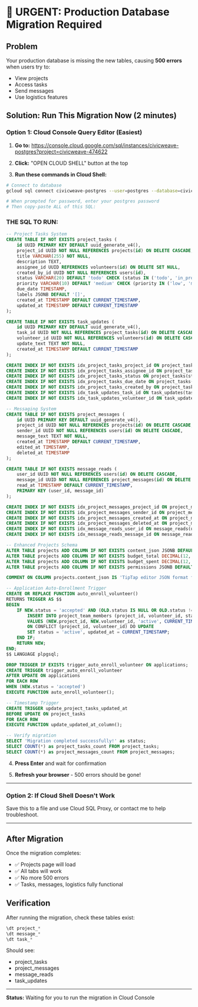 # 🚨 URGENT: Production Database Migration Required

## Problem
Your production database is missing the new tables, causing **500 errors** when users try to:
- View projects
- Access tasks
- Send messages
- Use logistics features

## Solution: Run This Migration Now (2 minutes)

### Option 1: Cloud Console Query Editor (Easiest)

1. **Go to:** https://console.cloud.google.com/sql/instances/civicweave-postgres?project=civicweave-474622

2. **Click:** "OPEN CLOUD SHELL" button at the top

3. **Run these commands in Cloud Shell:**

```bash
# Connect to database
gcloud sql connect civicweave-postgres --user=postgres --database=civicweave

# When prompted for password, enter your postgres password
# Then copy-paste ALL of this SQL:
```

### THE SQL TO RUN:

```sql
-- Project Tasks System
CREATE TABLE IF NOT EXISTS project_tasks (
    id UUID PRIMARY KEY DEFAULT uuid_generate_v4(),
    project_id UUID NOT NULL REFERENCES projects(id) ON DELETE CASCADE,
    title VARCHAR(255) NOT NULL,
    description TEXT,
    assignee_id UUID REFERENCES volunteers(id) ON DELETE SET NULL,
    created_by_id UUID NOT NULL REFERENCES users(id),
    status VARCHAR(20) DEFAULT 'todo' CHECK (status IN ('todo', 'in_progress', 'done')),
    priority VARCHAR(10) DEFAULT 'medium' CHECK (priority IN ('low', 'medium', 'high')),
    due_date TIMESTAMP,
    labels JSONB DEFAULT '[]',
    created_at TIMESTAMP DEFAULT CURRENT_TIMESTAMP,
    updated_at TIMESTAMP DEFAULT CURRENT_TIMESTAMP
);

CREATE TABLE IF NOT EXISTS task_updates (
    id UUID PRIMARY KEY DEFAULT uuid_generate_v4(),
    task_id UUID NOT NULL REFERENCES project_tasks(id) ON DELETE CASCADE,
    volunteer_id UUID NOT NULL REFERENCES volunteers(id) ON DELETE CASCADE,
    update_text TEXT NOT NULL,
    created_at TIMESTAMP DEFAULT CURRENT_TIMESTAMP
);

CREATE INDEX IF NOT EXISTS idx_project_tasks_project_id ON project_tasks(project_id);
CREATE INDEX IF NOT EXISTS idx_project_tasks_assignee_id ON project_tasks(assignee_id);
CREATE INDEX IF NOT EXISTS idx_project_tasks_status ON project_tasks(status);
CREATE INDEX IF NOT EXISTS idx_project_tasks_due_date ON project_tasks(due_date);
CREATE INDEX IF NOT EXISTS idx_project_tasks_created_by ON project_tasks(created_by_id);
CREATE INDEX IF NOT EXISTS idx_task_updates_task_id ON task_updates(task_id);
CREATE INDEX IF NOT EXISTS idx_task_updates_volunteer_id ON task_updates(volunteer_id);

-- Messaging System
CREATE TABLE IF NOT EXISTS project_messages (
    id UUID PRIMARY KEY DEFAULT uuid_generate_v4(),
    project_id UUID NOT NULL REFERENCES projects(id) ON DELETE CASCADE,
    sender_id UUID NOT NULL REFERENCES users(id) ON DELETE CASCADE,
    message_text TEXT NOT NULL,
    created_at TIMESTAMP DEFAULT CURRENT_TIMESTAMP,
    edited_at TIMESTAMP,
    deleted_at TIMESTAMP
);

CREATE TABLE IF NOT EXISTS message_reads (
    user_id UUID NOT NULL REFERENCES users(id) ON DELETE CASCADE,
    message_id UUID NOT NULL REFERENCES project_messages(id) ON DELETE CASCADE,
    read_at TIMESTAMP DEFAULT CURRENT_TIMESTAMP,
    PRIMARY KEY (user_id, message_id)
);

CREATE INDEX IF NOT EXISTS idx_project_messages_project_id ON project_messages(project_id);
CREATE INDEX IF NOT EXISTS idx_project_messages_sender_id ON project_messages(sender_id);
CREATE INDEX IF NOT EXISTS idx_project_messages_created_at ON project_messages(created_at);
CREATE INDEX IF NOT EXISTS idx_project_messages_deleted_at ON project_messages(deleted_at);
CREATE INDEX IF NOT EXISTS idx_message_reads_user_id ON message_reads(user_id);
CREATE INDEX IF NOT EXISTS idx_message_reads_message_id ON message_reads(message_id);

-- Enhanced Projects Schema
ALTER TABLE projects ADD COLUMN IF NOT EXISTS content_json JSONB DEFAULT NULL;
ALTER TABLE projects ADD COLUMN IF NOT EXISTS budget_total DECIMAL(12, 2) DEFAULT 0.00;
ALTER TABLE projects ADD COLUMN IF NOT EXISTS budget_spent DECIMAL(12, 2) DEFAULT 0.00;
ALTER TABLE projects ADD COLUMN IF NOT EXISTS permissions JSONB DEFAULT '{}';

COMMENT ON COLUMN projects.content_json IS 'TipTap editor JSON format for rich text project description';

-- Application Auto-Enrollment Trigger
CREATE OR REPLACE FUNCTION auto_enroll_volunteer()
RETURNS TRIGGER AS $$
BEGIN
    IF NEW.status = 'accepted' AND (OLD.status IS NULL OR OLD.status != 'accepted') THEN
        INSERT INTO project_team_members (project_id, volunteer_id, status, joined_at)
        VALUES (NEW.project_id, NEW.volunteer_id, 'active', CURRENT_TIMESTAMP)
        ON CONFLICT (project_id, volunteer_id) DO UPDATE
        SET status = 'active', updated_at = CURRENT_TIMESTAMP;
    END IF;
    RETURN NEW;
END;
$$ LANGUAGE plpgsql;

DROP TRIGGER IF EXISTS trigger_auto_enroll_volunteer ON applications;
CREATE TRIGGER trigger_auto_enroll_volunteer
AFTER UPDATE ON applications
FOR EACH ROW
WHEN (NEW.status = 'accepted')
EXECUTE FUNCTION auto_enroll_volunteer();

-- Timestamp Trigger
CREATE TRIGGER update_project_tasks_updated_at 
BEFORE UPDATE ON project_tasks 
FOR EACH ROW 
EXECUTE FUNCTION update_updated_at_column();

-- Verify migration
SELECT 'Migration completed successfully!' as status;
SELECT COUNT(*) as project_tasks_count FROM project_tasks;
SELECT COUNT(*) as project_messages_count FROM project_messages;
```

4. **Press Enter** and wait for confirmation

5. **Refresh your browser** - 500 errors should be gone!

---

### Option 2: If Cloud Shell Doesn't Work

Save this to a file and use Cloud SQL Proxy, or contact me to help troubleshoot.

---

## After Migration

Once the migration completes:
- ✅ Projects page will load
- ✅ All tabs will work
- ✅ No more 500 errors
- ✅ Tasks, messages, logistics fully functional

## Verification

After running the migration, check these tables exist:
```sql
\dt project_*
\dt message_*
\dt task_*
```

Should see:
- project_tasks
- project_messages  
- message_reads
- task_updates

---

**Status:** Waiting for you to run the migration in Cloud Console

